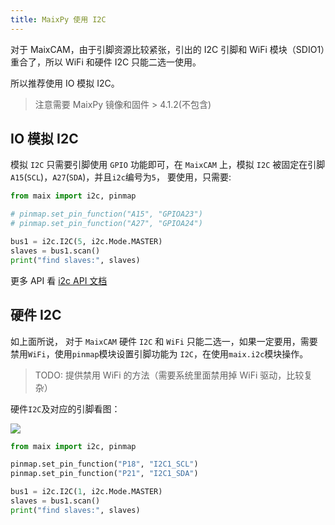 ```yaml
---
title: MaixPy 使用 I2C
---
```


对于 MaixCAM，由于引脚资源比较紧张，引出的 I2C 引脚和 WiFi 模块（SDIO1）重合了，所以 WiFi 和硬件 I2C 只能二选一使用。

所以推荐使用 IO 模拟 I2C。

> 注意需要 MaixPy 镜像和固件 > 4.1.2(不包含)

## IO 模拟 I2C

模拟 `I2C` 只需要引脚使用 `GPIO` 功能即可，在 `MaixCAM` 上，模拟 `I2C` 被固定在引脚`A15`(`SCL`)，`A27`(`SDA`)，并且`i2c`编号为`5`， 要使用，只需要:

```python
from maix import i2c, pinmap

# pinmap.set_pin_function("A15", "GPIOA23")
# pinmap.set_pin_function("A27", "GPIOA24")

bus1 = i2c.I2C(5, i2c.Mode.MASTER)
slaves = bus1.scan()
print("find slaves:", slaves)

```

更多 API 看 [i2c API 文档](https://wiki.sipeed.com/maixpy/api/maix/peripheral/i2c.html)


## 硬件 I2C

如上面所说， 对于 `MaixCAM` 硬件 `I2C` 和 `WiFi` 只能二选一，如果一定要用，需要禁用`WiFi`，使用`pinmap`模块设置引脚功能为 `I2C`，在使用`maix.i2c`模块操作。
> TODO: 提供禁用 WiFi 的方法（需要系统里面禁用掉 WiFi 驱动，比较复杂）

硬件`I2C`及对应的引脚看图：

![](http://wiki.sipeed.com/hardware/zh/lichee/assets/RV_Nano/intro/RV_Nano_3.jpg)

```python
from maix import i2c, pinmap

pinmap.set_pin_function("P18", "I2C1_SCL")
pinmap.set_pin_function("P21", "I2C1_SDA")

bus1 = i2c.I2C(1, i2c.Mode.MASTER)
slaves = bus1.scan()
print("find slaves:", slaves)

```




